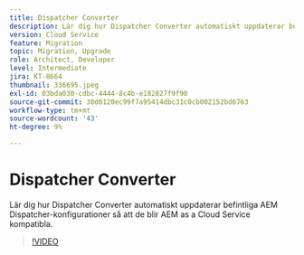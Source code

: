```yaml
---
title: Dispatcher Converter
description: Lär dig hur Dispatcher Converter automatiskt uppdaterar befintliga AEM Dispatcher-konfigurationer så att de blir AEM as a Cloud Service kompatibla.
version: Cloud Service
feature: Migration
topic: Migration, Upgrade
role: Architect, Developer
level: Intermediate
jira: KT-8664
thumbnail: 336695.jpeg
exl-id: 03bda030-cdbc-4444-8c4b-e182827f9f90
source-git-commit: 30d6120ec99f7a95414dbc31c0cb002152bd6763
workflow-type: tm+mt
source-wordcount: '43'
ht-degree: 9%

---
```


# Dispatcher Converter

Lär dig hur Dispatcher Converter automatiskt uppdaterar befintliga AEM Dispatcher-konfigurationer så att de blir AEM as a Cloud Service kompatibla.

>[!VIDEO](https://video.tv.adobe.com/v/336695?quality=12&learn=on)
